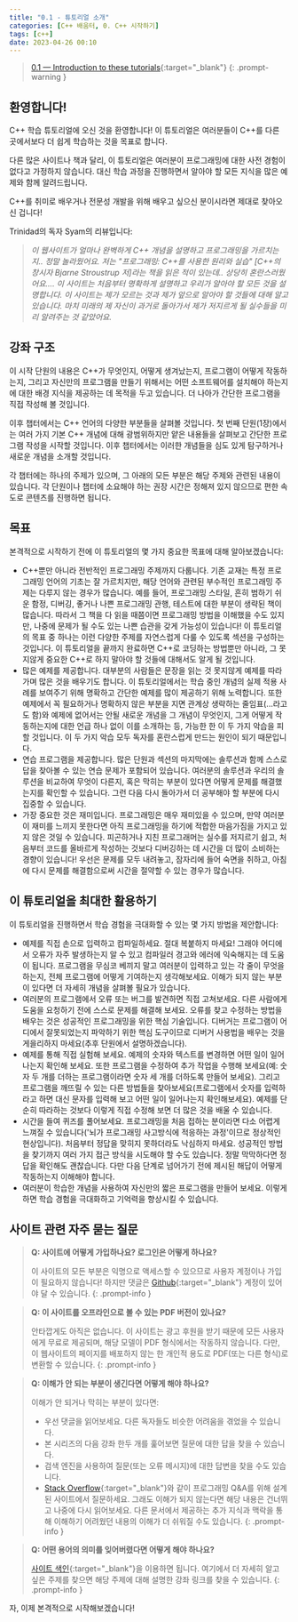 ```yaml
---
title: "0.1 - 튜토리얼 소개"
categories: [C++ 배움터, 0. C++ 시작하기]
tags: [c++]
date: 2023-04-26 00:10
---
```


>[0.1 — Introduction to these tutorials](https://www.learncpp.com/cpp-tutorial/introduction-to-these-tutorials/){:target="_blank"}
{: .prompt-warning }

## **환영합니다!**

C++ 학습 튜토리얼에 오신 것을 환영합니다! 이 튜토리얼은 여러분들이 C++를 다른 곳에서보다 더 쉽게 학습하는 것을 목표로 합니다.

다른 많은 사이트나 책과 달리, 이 튜토리얼은 여러분이 프로그래밍에 대한 사전 경험이 없다고 가정하지 않습니다. 대신 학습 과정을 진행하면서 알아야 할 모든 지식을 많은 예제와 함께 알려드립니다.

C++를 취미로 배우거나 전문성 개발을 위해 배우고 싶으신 분이시라면 제대로 찾아오신 겁니다!


Trinidad의 독자 Syam의 리뷰입니다:

> *이 웹사이트가 얼마나 완벽하게 C++ 개념을 설명하고 프로그래밍을 가르치는지.. 정말 놀라웠어요. 저는 "프로그래밍: C++를 사용한 원리와 실습" [C++의 창시자 Bjarne Stroustrup 저]라는 책을 읽은 적이 있는데.. 상당히 혼란스러웠어요.... 이 사이트는 처음부터 명확하게 설명하고 우리가 알아야 할 모든 것을 설명합니다. 이 사이트는 제가 모르는 것과 제가 앞으로 알아야 할 것들에 대해 알고 있습니다. 마치 미래의 제 자신이 과거로 돌아가서 제가 저지르게 될 실수들을 미리 알려주는 것 같았어요.*

## **강좌 구조**

이 시작 단원의 내용은 C++가 무엇인지, 어떻게 생겨났는지, 프로그램이 어떻게 작동하는지, 그리고 자신만의 프로그램을 만들기 위해서는 어떤 소프트웨어를 설치해야 하는지에 대한 배경 지식을 제공하는 데 목적을 두고 있습니다. 더 나아가 간단한 프로그램을 직접 작성해 볼 것입니다.

이후 챕터에서는 C++ 언어의 다양한 부분들을 살펴볼 것입니다. 첫 번째 단원(1장)에서는 여러 가지 기본 C++ 개념에 대해 광범위하지만 얕은 내용들을 살펴보고 간단한 프로그램 작성을 시작할 것입니다. 이후 챕터에서는 이러한 개념들을 심도 있게 탐구하거나 새로운 개념을 소개할 것입니다.

각 챕터에는 하나의 주제가 있으며, 그 아래의 모든 부분은 해당 주제와 관련된 내용이 있습니다. 각 단원이나 챕터에 소요해야 하는 권장 시간은 정해져 있지 않으므로 편한 속도로 콘텐츠를 진행하면 됩니다.

## **목표**

본격적으로 시작하기 전에 이 튜토리얼의 몇 가지 중요한 목표에 대해 알아보겠습니다:

- C++뿐만 아니라 전반적인 프로그래밍 주제까지 다룹니다. 기존 교재는 특정 프로그래밍 언어의 기초는 잘 가르치지만, 해당 언어와 관련된 부수적인 프로그래밍 주제는 다루지 않는 경우가 많습니다. 예를 들어, 프로그래밍 스타일, 흔히 범하기 쉬운 함정, 디버깅, 좋거나 나쁜 프로그래밍 관행, 테스트에 대한 부분이 생략된 책이 많습니다. 따라서 그 책을 다 읽을 때쯤이면 프로그래밍 방법을 이해했을 수도 있지만, 나중에 문제가 될 수도 있는 나쁜 습관을 갖게 가능성이 있습니다! 이 튜토리얼의 목표 중 하나는 이런 다양한 주제를 자연스럽게 다룰 수 있도록 섹션을 구성하는 것입니다. 이 튜토리얼을 끝까지 완료하면 C++로 코딩하는 방법뿐만 아니라, 그 못지않게 중요한 C++로 하지 말아야 할 것들에 대해서도 알게 될 것입니다.
- 많은 예제를 제공합니다. 대부분의 사람들은 문장을 읽는 것 못지않게 예제를 따라가며 많은 것을 배우기도 합니다. 이 튜토리얼에서는 학습 중인 개념의 실제 적용 사례를 보여주기 위해 명확하고 간단한 예제를 많이 제공하기 위해 노력합니다. 또한 예제에서 꼭 필요하거나 명확하지 않은 부분을 지면 관계상 생략하는 줄임표(...라고도 함)와 예제에 없어서는 안될 새로운 개념을 그 개념이 무엇인지, 그게 어떻게 작동하는지에 대한 언급 하나 없이 이를 소개하는 등, 가능한 한 이 두 가지 악습을 피할 것입니다. 이 두 가지 악습 모두 독자를 혼란스럽게 만드는 원인이 되기 때문입니다.
- 연습 프로그램을 제공합니다. 많은 단원과 섹션의 마지막에는 솔루션과 함께 스스로 답을 찾아볼 수 있는 연습 문제가 포함되어 있습니다. 여러분의 솔루션과 우리의 솔루션을 비교하여 무엇이 다른지, 혹은 막히는 부분이 있다면 어떻게 문제를 해결했는지를 확인할 수 있습니다. 그런 다음 다시 돌아가서 더 공부해야 할 부분에 다시 집중할 수 있습니다.
- 가장 중요한 것은 재미입니다. 프로그래밍은 매우 재미있을 수 있으며, 만약 여러분이 재미를 느끼지 못한다면 아직 프로그래밍을 하기에 적합한 마음가짐을 가지고 있지 않은 것일 수 있습니다. 피곤하거나 지친 프로그래머는 실수를 저지르기 쉽고, 처음부터 코드를 올바르게 작성하는 것보다 디버깅하는 데 시간을 더 많이 소비하는 경향이 있습니다! 우선은 문제를 모두 내려놓고, 잠자리에 들어 숙면을 취하고, 아침에 다시 문제를 해결함으로써 시간을 절약할 수 있는 경우가 많습니다.

## **이 튜토리얼을 최대한 활용하기**

이 튜토리얼을 진행하면서 학습 경험을 극대화할 수 있는 몇 가지 방법을 제안합니다:

- 예제를 직접 손으로 입력하고 컴파일하세요. 절대 복붙하지 마세요! 그래야 어디에서 오류가 자주 발생하는지 알 수 있고 컴파일러 경고와 에러에 익숙해지는 데 도움이 됩니다. 프로그램을 무심코 베끼지 말고 여러분이 입력하고 있는 각 줄이 무엇을 하는지, 전체 프로그램에 어떻게 기여하는지 생각해보세요. 이해가 되지 않는 부분이 있다면 더 자세히 개념을 살펴볼 필요가 있습니다.
- 여러분의 프로그램에서 오류 또는 버그를 발견하면 직접 고쳐보세요. 다른 사람에게 도움을 요청하기 전에 스스로 문제를 해결해 보세요. 오류를 찾고 수정하는 방법을 배우는 것은 성공적인 프로그래밍을 위한 핵심 기술입니다. 디버거는 프로그램이 어디에서 잘못되었는지 파악하기 위한 핵심 도구이므로 디버거 사용법을 배우는 것을 게을리하지 마세요(추후 단원에서 설명하겠습니다).
- 예제를 통해 직접 실험해 보세요. 예제의 숫자와 텍스트를 변경하면 어떤 일이 일어나는지 확인해 보세요. 또한 프로그램을 수정하여 추가 작업을 수행해 보세요(예: 숫자 두 개를 더하는 프로그램이라면 숫자 세 개를 더하도록 만들어 보세요). 그리고 프로그램을 깨뜨릴 수 있는 다른 방법들을 찾아보세요(프로그램에서 숫자를 입력하라고 하면 대신 문자를 입력해 보고 어떤 일이 일어나는지 확인해보세요). 예제를 단순히 따라하는 것보다 이렇게 직접 수정해 보면 더 많은 것을 배울 수 있습니다.
- 시간을 들여 퀴즈를 풀어보세요. 프로그래밍을 처음 접하는 분이라면 다소 어렵게 느껴질 수 있습니다('뇌가 프로그래밍 사고방식에 적응하는 과정'이므로 정상적인 현상입니다). 처음부터 정답을 맞히지 못하더라도 낙심하지 마세요. 성공적인 방법을 찾기까지 여러 가지 접근 방식을 시도해야 할 수도 있습니다. 정말 막막하다면 정답을 확인해도 괜찮습니다. 다만 다음 단계로 넘어가기 전에 제시된 해답이 어떻게 작동하는지 이해해야 합니다.
- 여러분이 학습한 개념을 사용하여 자신만의 짧은 프로그램을 만들어 보세요. 이렇게 하면 학습 경험을 극대화하고 기억력을 향상시킬 수 있습니다.

## **사이트 관련 자주 묻는 질문**

> **Q: 사이트에 어떻게 가입하나요? 로그인은 어떻게 하나요?**
> 
> 이 사이트의 모든 부분은 익명으로 액세스할 수 있으므로 사용자 계정이나 가입이 필요하지 않습니다!
> 하지만 댓글은 [Github](https://www.github.com/){:target="_blank"} 계정이 있어야 달 수 있습니다.
{: .prompt-info }

> **Q: 이 사이트를 오프라인으로 볼 수 있는 PDF 버전이 있나요?**
> 
> 안타깝게도 아직은 없습니다. 이 사이트는 광고 후원을 받기 때문에 모든 사용자에게 무료로 제공되며, 해당 모델이 PDF 형식에서는 작동하지 않습니다. 다만, 이 웹사이트의 페이지를 배포하지 않는 한 개인적 용도로 PDF(또는 다른 형식)로 변환할 수 있습니다.
{: .prompt-info }

> **Q: 이해가 안 되는 부분이 생긴다면 어떻게 해야 하나요?**
> 
> 이해가 안 되거나 막히는 부분이 있다면:
> - 우선 댓글을 읽어보세요. 다른 독자들도 비슷한 어려움을 겪었을 수 있습니다.
> - 본 시리즈의 다음 강좌 한두 개를 훑어보면 질문에 대한 답을 찾을 수 있습니다.
> - 검색 엔진을 사용하여 질문(또는 오류 메시지)에 대한 답변을 찾을 수도 있습니다.
> - [Stack Overflow](https://stackoverflow.com/){:target="_blank"}와 같이 프로그래밍 Q&A를 위해 설계된 사이트에서 질문하세요.
> 그래도 이해가 되지 않는다면 해당 내용은 건너뛰고 나중에 다시 읽어보세요. 다른 문서에서 제공하는 추가 지식과 맥락을 통해 이해하기 어려웠던 내용의 이해가 더 쉬워질 수도 있습니다.
{: .prompt-info }

> **Q: 어떤 용어의 의미를 잊어버렸다면 어떻게 해야 하나요?**
> 
> [사이트 색인](https://www.learncpp.com/learn-c-site-index/){:target="_blank"}을 이용하면 됩니다. 여기에서 더 자세히 알고 싶은 주제를 찾으면 해당 주제에 대해 설명한 강좌 링크를 찾을 수 있습니다.
{: .prompt-info }

자, 이제 본격적으로 시작해보겠습니다!
